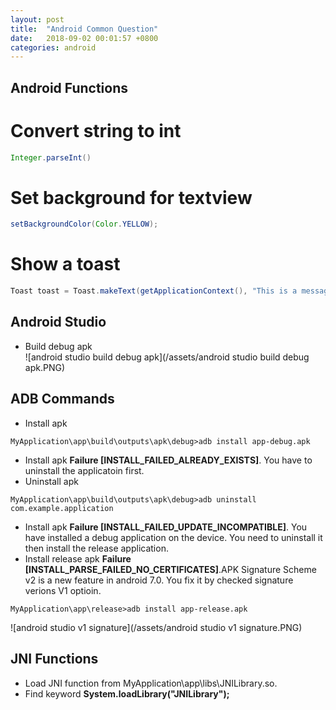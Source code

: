 ```yaml
---
layout: post
title:  "Android Common Question"
date:   2018-09-02 00:01:57 +0800
categories: android
---
```

## Android Functions 
# Convert string to int
```java
Integer.parseInt() 
```

# Set background for textview
```java
setBackgroundColor(Color.YELLOW);
```

# Show a toast
```java
Toast toast = Toast.makeText(getApplicationContext(), "This is a message displayed in a Toast", Toast.LENGTH_SHORT); toast.show();
```

## Android Studio
* Build debug apk  
![android studio build debug apk](/assets/android studio build debug apk.PNG)

## ADB Commands 
* Install apk
```
MyApplication\app\build\outputs\apk\debug>adb install app-debug.apk
```
* Install apk **Failure [INSTALL_FAILED_ALREADY_EXISTS]**. You have to uninstall the applicatoin first.
* Uninstall apk
```
MyApplication\app\build\outputs\apk\debug>adb uninstall com.example.application
```
* Install apk **Failure [INSTALL_FAILED_UPDATE_INCOMPATIBLE]**. You have installed a debug application on the device. You need to uninstall it then install the release application.
* Install release apk **Failure [INSTALL_PARSE_FAILED_NO_CERTIFICATES]**.APK Signature Scheme v2 is a new feature in android 7.0. You fix it by checked signature verions V1 optioin.
```
MyApplication\app\release>adb install app-release.apk
```
![android studio v1 signature](/assets/android studio v1 signature.PNG)

## JNI Functions
* Load JNI function from MyApplication\app\libs\JNILibrary.so.
* Find keyword **System.loadLibrary("JNILibrary");**